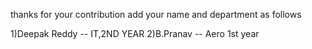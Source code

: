 thanks for your contribution
add your name and department as follows

1)Deepak Reddy -- IT,2ND YEAR
2)B.Pranav    --  Aero 1st year
